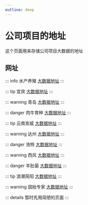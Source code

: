 ```yaml
---
outline: deep
---
```


# 公司项目的地址

这个页面用来存储公司项目大数据的地址

## 网址

::: info
水产养殖
[大数据地址](https://scyyzdv.pgz.shidongvr.com/bigdata/#/index1)
:::

::: tip
宜宾
[大数据地址](https://ybrndv.pgz.shidongvr.com/bigdata/#/park)
:::

::: warning
青岛
[大数据地址](https://qdrndv.pgz.shidongvr.com/qdrnbd/#/index1)
:::

::: danger
肉牛育种
[大数据地址](https://pgz-xcnbd.shidongvr.com/bigdata/#/nrindex1)
:::

::: tip
云南宣威
[大数据地址](https://test2.shidongvr.com/ynbd/#/index2)
:::

::: warning
达州
[大数据地址](https://pgz-cctvnp1bd.shidongvr.com/cctvnp1bd/#/dazhou1)
:::

::: danger
浩特
[大数据地址](https://htsy.shidongvr.com/bgdata/#/index2)
:::

::: warning
西风
[大数据地址](https://pgz-cctvnp2bd.shidongvr.com/xfv2bd/#/)
:::

::: danger
羊肚菌
[大数据地址](https://cdydjbd.shidongvr.com/bgdata/#/)
:::

::: tip
浪潮简阳
[大数据地址](http://221.237.109.68:8081/lcsybd/#/index?id=4)
:::

::: warning
固始专家
[大数据地址](https://test2.shidongvr.com/gsny-zjh5/#/index)
:::

::: details
暂时先用简陋的页面
:::
